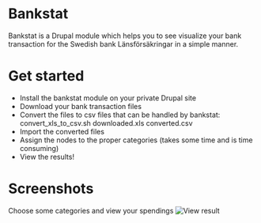 Bankstat
========

Bankstat is a Drupal module which helps you to see visualize your bank transaction for the Swedish bank Länsförsäkringar in a simple manner.

Get started
===========

* Install the bankstat module on your private Drupal site
* Download your bank transaction files
* Convert the files to csv files that can be handled by bankstat: convert_xls_to_csv.sh downloaded.xls converted.csv
* Import the converted files 
* Assign the nodes to the proper categories (takes some time and is time consuming)
* View the results!


Screenshots
===========

Choose some categories and view your spendings
![View result](http://imagizer.imageshack.us/a/img538/8747/rPXv0Q.png)

